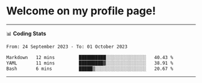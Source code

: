 # Welcome on my profile page!
<!-- print(("dralla"[::-1]+"s").capitalize()) -->

<!-- ---
👨🏻‍💻 **Busy With**
* Learning new Skills.
* Building small Projects.
* Being helpful. -->

---
📊 **Coding Stats**
<!--START_SECTION:waka-->

```txt
From: 24 September 2023 - To: 01 October 2023

Markdown   12 mins         ██████████░░░░░░░░░░░░░░░   40.43 %
YAML       11 mins         █████████▓░░░░░░░░░░░░░░░   38.91 %
Bash       6 mins          █████▒░░░░░░░░░░░░░░░░░░░   20.67 %
```

<!--END_SECTION:waka-->
---
